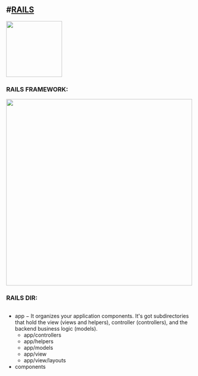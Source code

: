 ## #[RAILS](https://guides.rubyonrails.org/index.html)
<img src="https://rubyonrails.org/images/rails-logo.svg" width="150" height="150"/>

### RAILS FRAMEWORK:

<img src="https://www.tutorialspoint.com/ruby-on-rails/images/rails-framework.gif" width="500" height="500"/>

### RAILS DIR:

<img scr="./courses/rails_dir.png"/>

- app − It organizes your application components. It's got subdirectories that hold the view (views and helpers), controller (controllers), and the backend business logic (models).
  - app/controllers
  - app/helpers
  - app/models
  - app/view
  - app/view/layouts
- components
